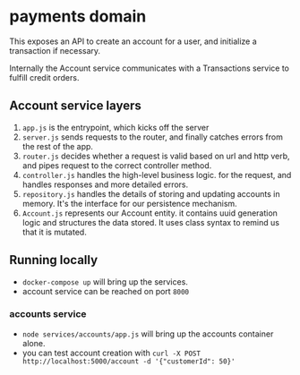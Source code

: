 # payments domain

This exposes an API to create an account for a user, and initialize a transaction if necessary. 

Internally the Account service communicates with a Transactions service to fulfill credit orders.

## Account service layers
1. `app.js` is the entrypoint, which kicks off the server
2. `server.js` sends requests to the router, and finally catches errors from the rest of the app. 
3. `router.js` decides whether a request is valid based on url and http verb, and pipes request to the correct controller method.
4. `controller.js` handles the high-level business logic. for the request, and handles responses and more detailed errors.
5. `repository.js` handles the details of storing and updating accounts in memory. It's the interface for our persistence mechanism.
6. `Account.js` represents our Account entity. it contains uuid generation logic and structures the data stored. It uses class syntax to remind us that it is mutated.

## Running locally
- `docker-compose up` will bring up the services.
- account service can be reached on port `8000`

### accounts service
- `node services/accounts/app.js` will bring up the accounts container alone.
- you can test account creation with `curl -X POST http://localhost:5000/account -d '{"customerId": 50}'` 